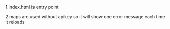 1.index.html is entry point

2.maps are used without apikey so it will show one error message each time it reloads

